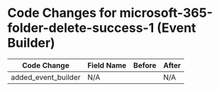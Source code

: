 # Code Changes for microsoft-365-folder-delete-success-1 (Event Builder)

| Code Change | Field Name | Before | After |
|-------------|------------|--------|-------|
| added_event_builder | N/A |  | N/A |